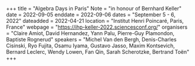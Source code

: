 +++
title = "Algebra Days in Paris"
Note = "in honour of Bernhard Keller"
date = 2022-09-05
enddate = 2022-09-06
dates = "September 5 - 6, 2022"
dateadded = 2022-04-21
location = "Institut Henri Poincaré, Paris, France"
webpage = "https://ihp-keller-2022.sciencesconf.org/"
organisers = "Claire Amiot, David Hernandez, Yann Palu, Pierre-Guy Plamondon, Baptiste Rognerud"
speakers = "Michel Van den Bergh, Denis-Charles Cisinski, Ryo Fujita, Osamu Iyama, Gustavo Jasso, Maxim Kontsevich, Bernard Leclerc, Wendy Lowen, Fan Qin, Sarah Scherotzke, Bertrand Toën"
+++
